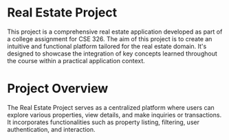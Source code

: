 # Real Estate Project
This project is a comprehensive real estate application developed as part of a college assignment for CSE 326. The aim of this project is to create an intuitive and functional platform tailored for the real estate domain. It's designed to showcase the integration of key concepts learned throughout the course within a practical application context.

# Project Overview
The Real Estate Project serves as a centralized platform where users can explore various properties, view details, and make inquiries or transactions. It incorporates functionalities such as property listing, filtering, user authentication, and interaction.
